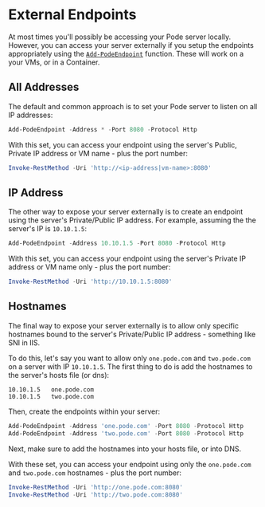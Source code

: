 # External Endpoints

At most times you'll possibly be accessing your Pode server locally. However, you can access your server externally if you setup the endpoints appropriately using the [`Add-PodeEndpoint`](../../Functions/Core/Add-PodeEndpoint) function. These will work on a your VMs, or in a Container.

## All Addresses

The default and common approach is to set your Pode server to listen on all IP addresses:

```powershell
Add-PodeEndpoint -Address * -Port 8080 -Protocol Http
```

With this set, you can access your endpoint using the server's Public, Private IP address or VM name - plus the port number:

```powershell
Invoke-RestMethod -Uri 'http://<ip-address|vm-name>:8080'
```

## IP Address

The other way to expose your server externally is to create an endpoint using the server's Private/Public IP address. For example, assuming the the server's IP is `10.10.1.5`:

```powershell
Add-PodeEndpoint -Address 10.10.1.5 -Port 8080 -Protocol Http
```

With this set, you can access your endpoint using the server's Private IP address or VM name only - plus the port number:

```powershell
Invoke-RestMethod -Uri 'http://10.10.1.5:8080'
```

## Hostnames

The final way to expose your server externally is to allow only specific hostnames bound to the server's Private/Public IP address - something like SNI in IIS.

To do this, let's say you want to allow only `one.pode.com` and `two.pode.com` on a server with IP `10.10.1.5`. The first thing to do is add the hostnames to the server's hosts file (or dns):

```plain
10.10.1.5   one.pode.com
10.10.1.5   two.pode.com
```

Then, create the endpoints within your server:

```powershell
Add-PodeEndpoint -Address 'one.pode.com' -Port 8080 -Protocol Http
Add-PodeEndpoint -Address 'two.pode.com' -Port 8080 -Protocol Http
```

Next, make sure to add the hostnames into your hosts file, or into DNS.

With these set, you can access your endpoint using only the `one.pode.com` and `two.pode.com` hostnames - plus the port number:

```powershell
Invoke-RestMethod -Uri 'http://one.pode.com:8080'
Invoke-RestMethod -Uri 'http://two.pode.com:8080'
```

